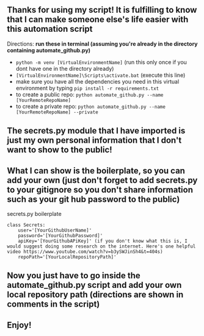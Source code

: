## Thanks for using my script! It is fulfilling to know that I can make someone else's life easier with this automation script

Directions:
__run these in terminal (assuming you're already in the directory containing automate_github.py)__
* ```python -m venv [VirtualEnvironmentName]``` (run this only once if you dont have one in the directory already)
* ```[VirtualEnvironmentName]\Scripts\activate.bat``` (execute this line)
* make sure you have all the dependencies you need in this virtual environment by typing ```pip install -r requirements.txt```
* to create a public repo: ```python automate_github.py --name [YourRemoteRepoName]```
* to create a private repo: ```python automate_github.py --name [YourRemoteRepoName] --private```

## The secrets.py module that I have imported is just my own personal information that I don't want to show to the public!
## What I can show is the boilerplate, so you can add your own (just don't forget to add secrets.py to your gitignore so you don't share information such as your git hub password to the public)
secrets.py boilerplate
```
class Secrets:
    user='[YourGithubUserName]'
    password='[YourGithubPassword]'
    apiKey='[YourGithubAPiKey]' (if you don't know what this is, I would suggest doing some research on the internet. Here's one helpful video https://www.youtube.com/watch?v=b3ySWJinSh4&t=404s)
    repoPath='[YourLocalRepositoryPath]'
```

## Now you just have to go inside the automate_github.py script and add your own local repository path (directions are shown in comments in the script)

## Enjoy!
